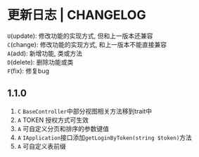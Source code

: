 # 更新日志 | CHANGELOG

`U`(update): 修改功能的实现方式, 但和上一版本还兼容  
`C`(change): 修改功能的实现方式, 和上一版本不能直接兼容  
`A`(add): 新增功能, 类或方法  
`D`(delete): 删除功能或类  
`F`(fix): 修复bug


## 1.1.0

1. `C` `BaseController`中部分视图相关方法移到trait中
1. `A` TOKEN 授权方式可生效
1. `A` 可自定义分页和排序的参数键值
1. `A` `IApplication`接口添加`getLoginByToken(string $token)`方法
1. `A` 可自定义表前缀